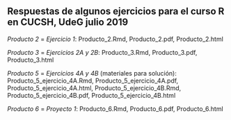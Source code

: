 ## Respuestas de algunos ejercicios para el curso R en CUCSH, UdeG julio 2019

*Producto 2* = *Ejercicio 1*: Producto_2.Rmd, Producto_2.pdf, Producto_2.html

*Producto 3* = *Ejercicios 2A y 2B*: Producto_3.Rmd, Producto_3.pdf, Producto_3.html

*Producto 5* = *Ejercicios 4A y 4B* (materiales para solución): Producto_5_ejercicio_4A.Rmd, Producto_5_ejercicio_4A.pdf, Producto_5_ejercicio_4A.html, Producto_5_ejercicio_4B.Rmd, Producto_5_ejercicio_4B.pdf, Producto_5_ejercicio_4B.html 

*Producto 6* = *Proyecto 1*: Producto_6.Rmd, Producto_6.pdf, Producto_6.html


